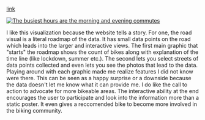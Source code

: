 [link](https://public.tableau.com/app/profile/marion.joubert/viz/ParisBikeLovers/Parisbikeloversviz?_gl=1*1s90bzb*_ga*NTMzNDYxMDMuMTcwNjg5NzIyMg..*_ga_8YLN0SNXVS*MTcwODQ0MzY5NS4zLjEuMTcwODQ0MzgxNS4wLjAuMA..)
<div class='tableauPlaceholder' id='viz1708443970656' style='position: relative'><noscript><a href='#'><img alt='The busiest hours are the morning and evening commutes ' src='https:&#47;&#47;public.tableau.com&#47;static&#47;images&#47;Pa&#47;ParisBikeLovers&#47;Parisbikeloversviz&#47;1_rss.png' style='border: none' /></a></noscript><object class='tableauViz'  style='display:none;'><param name='host_url' value='https%3A%2F%2Fpublic.tableau.com%2F' /> <param name='embed_code_version' value='3' /> <param name='site_root' value='' /><param name='name' value='ParisBikeLovers&#47;Parisbikeloversviz' /><param name='tabs' value='no' /><param name='toolbar' value='yes' /><param name='static_image' value='https:&#47;&#47;public.tableau.com&#47;static&#47;images&#47;Pa&#47;ParisBikeLovers&#47;Parisbikeloversviz&#47;1.png' /> <param name='animate_transition' value='yes' /><param name='display_static_image' value='yes' /><param name='display_spinner' value='yes' /><param name='display_overlay' value='yes' /><param name='display_count' value='yes' /><param name='language' value='en-US' /><param name='filter' value='_gl=1*1s90bzb*_ga*NTMzNDYxMDMuMTcwNjg5NzIyMg..*_ga_8YLN0SNXVS*MTcwODQ0MzY5NS4zLjEuMTcwODQ0MzgxNS4wLjAuMA..' /></object></div>                <script type='text/javascript'>                    var divElement = document.getElementById('viz1708443970656');                    var vizElement = divElement.getElementsByTagName('object')[0];                    if ( divElement.offsetWidth > 800 ) { vizElement.style.width='1400px';vizElement.style.height='4027px';} else if ( divElement.offsetWidth > 500 ) { vizElement.style.width='1400px';vizElement.style.height='4027px';} else { vizElement.style.width='100%';vizElement.style.height='6927px';}                     var scriptElement = document.createElement('script');                    scriptElement.src = 'https://public.tableau.com/javascripts/api/viz_v1.js';                    vizElement.parentNode.insertBefore(scriptElement, vizElement);                </script>

I like this visualization because the website tells a story. For one, the road visual is a literal roadmap of the data. It has small data points on the road which leads into the larger and interactive views. The first main graphic that "starts" the roadmap shows the count of bikes along with explanation of the time line (like lockdown, summer etc.). The second lets you select streets of data points collected and even lets you see the photos that lead to the data. Playing around with each graphic made me realize features I did not know were there. This can be seen as a happy surprise or a downside because the data doesn't let me know what it can provide me. I do like the call to action to advocate for more bikeable areas. The interactive ability at the end encourages the user to participate and look into the information more than a static poster. It even gives a reccomended bike to become more involved in the biking community.
